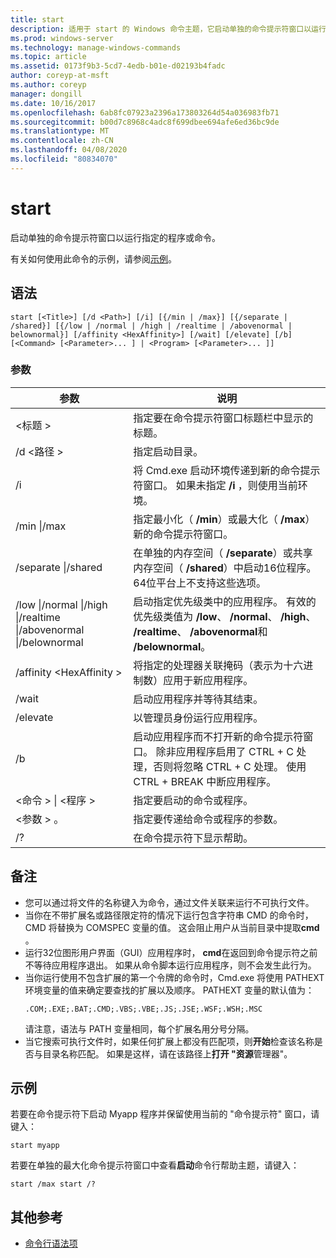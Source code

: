 ```yaml
---
title: start
description: 适用于 start 的 Windows 命令主题，它启动单独的命令提示符窗口以运行指定的程序或命令。
ms.prod: windows-server
ms.technology: manage-windows-commands
ms.topic: article
ms.assetid: 0173f9b3-5cd7-4edb-b01e-d02193b4fadc
author: coreyp-at-msft
ms.author: coreyp
manager: dongill
ms.date: 10/16/2017
ms.openlocfilehash: 6ab8fc07923a2396a173803264d54a036983fb71
ms.sourcegitcommit: b00d7c8968c4adc8f699dbee694afe6ed36bc9de
ms.translationtype: MT
ms.contentlocale: zh-CN
ms.lasthandoff: 04/08/2020
ms.locfileid: "80834070"
---
```

# <a name="start"></a>start

启动单独的命令提示符窗口以运行指定的程序或命令。

有关如何使用此命令的示例，请参阅[示例](#BKMK_examples)。

## <a name="syntax"></a>语法

```
start [<Title>] [/d <Path>] [/i] [{/min | /max}] [{/separate | /shared}] [{/low | /normal | /high | /realtime | /abovenormal | belownormal}] [/affinity <HexAffinity>] [/wait] [/elevate] [/b] [<Command> [<Parameter>... ] | <Program> [<Parameter>... ]]
```

### <a name="parameters"></a>参数

|参数|说明|
|---------|-----------|
|\<标题 >|指定要在命令提示符窗口标题栏中显示的标题。|
|/d \<路径 >|指定启动目录。|
|/i|将 Cmd.exe 启动环境传递到新的命令提示符窗口。 如果未指定 **/i** ，则使用当前环境。|
|/min \|/max|指定最小化（ **/min**）或最大化（ **/max**）新的命令提示符窗口。|
|/separate \|/shared|在单独的内存空间（ **/separate**）或共享内存空间（ **/shared**）中启动16位程序。 64位平台上不支持这些选项。|
|/low \|/normal \|/high \|/realtime \|/abovenormal \|/belownormal|启动指定优先级类中的应用程序。 有效的优先级类值为 **/low**、 **/normal**、 **/high**、 **/realtime**、 **/abovenormal**和 **/belownormal**。|
|/affinity \<HexAffinity >|将指定的处理器关联掩码（表示为十六进制数）应用于新应用程序。|
|/wait|启动应用程序并等待其结束。|
|/elevate|以管理员身份运行应用程序。|
|/b|启动应用程序而不打开新的命令提示符窗口。 除非应用程序启用了 CTRL + C 处理，否则将忽略 CTRL + C 处理。 使用 CTRL + BREAK 中断应用程序。|
|\<命令 > \| \<程序 >|指定要启动的命令或程序。|
|\<参数 > 。|指定要传递给命令或程序的参数。|
|/?|在命令提示符下显示帮助。|

## <a name="remarks"></a>备注

- 您可以通过将文件的名称键入为命令，通过文件关联来运行不可执行文件。
- 当你在不带扩展名或路径限定符的情况下运行包含字符串 CMD 的命令时，CMD 将替换为 COMSPEC 变量的值。 这会阻止用户从当前目录中提取**cmd** 。
- 运行32位图形用户界面（GUI）应用程序时， **cmd**在返回到命令提示符之前不等待应用程序退出。 如果从命令脚本运行应用程序，则不会发生此行为。
- 当你运行使用不包含扩展的第一个令牌的命令时，Cmd.exe 将使用 PATHEXT 环境变量的值来确定要查找的扩展以及顺序。 PATHEXT 变量的默认值为：  
  ```
  .COM;.EXE;.BAT;.CMD;.VBS;.VBE;.JS;.JSE;.WSF;.WSH;.MSC 
  ```  
  请注意，语法与 PATH 变量相同，每个扩展名用分号分隔。
- 当它搜索可执行文件时，如果任何扩展上都没有匹配项，则**开始**检查该名称是否与目录名称匹配。 如果是这样，请在该路径上**打开 "资源**管理器"。

## <a name="examples"></a><a name=BKMK_examples></a>示例

若要在命令提示符下启动 Myapp 程序并保留使用当前的 "命令提示符" 窗口，请键入：
```
start myapp 
```
若要在单独的最大化命令提示符窗口中查看**启动**命令行帮助主题，请键入：
```
start /max start /?
```

## <a name="additional-references"></a>其他参考

- [命令行语法项](command-line-syntax-key.md)
